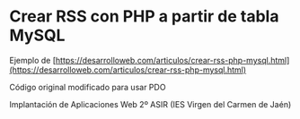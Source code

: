 # Crear RSS con PHP a partir de tabla MySQL
Ejemplo de [https://desarrolloweb.com/articulos/crear-rss-php-mysql.html](https://desarrolloweb.com/articulos/crear-rss-php-mysql.html)

Código original modificado para usar PDO

Implantación de Aplicaciones Web 2º ASIR (IES Virgen del Carmen de Jaén)
